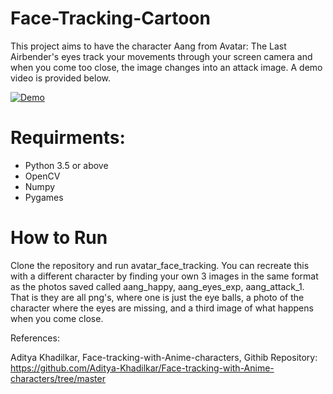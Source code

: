 # Face-Tracking-Cartoon
This project aims to have the character Aang from Avatar: The Last Airbender's eyes track your movements through your screen camera and when you come too close, the image changes into an attack image. A demo video is provided below.

[![Demo](https://img.youtube.com/vi/ZF__6LuY3GM/0.jpg)](https://www.youtube.com/watch?v=ZF__6LuY3GM&ab_channel=SehrishZia)


# Requirments:

- Python 3.5 or above
- OpenCV
- Numpy
- Pygames

# How to Run
Clone the repository and run avatar_face_tracking. You can recreate this with a different character by finding your own 3 images in the same format as the photos saved called aang_happy, aang_eyes_exp, aang_attack_1. That is they are all png's, where one is just the eye balls, a photo of the character where the eyes are missing, and a third image of what happens when you come close.

References:

Aditya Khadilkar, Face-tracking-with-Anime-characters, Githib Repository: https://github.com/Aditya-Khadilkar/Face-tracking-with-Anime-characters/tree/master

